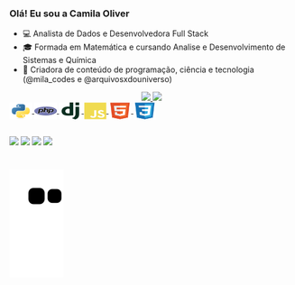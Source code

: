 ### Olá! Eu sou a Camila Oliver

- 💻 Analista de Dados e Desenvolvedora Full Stack
- 🎓 Formada em Matemática e cursando Analise e Desenvolvimento de Sistemas e Química
- 📱 Criadora de conteúdo de programação, ciência e tecnologia (@mila_codes e @arquivosxdouniverso)


<div align="center">
  <a href="https://github.com/camilaoliver">
 
  <img height="140em" src="https://github-readme-stats.vercel.app/api?username=camilaoliver&show_icons=true&theme=synthwave&include_all_commits=true&count_private=true"/>
  <img height="140em" src="https://github-readme-stats.vercel.app/api/top-langs/?username=camilaoliver&layout=compact&langs_count=7&theme=synthwave"/>
    </div>
  
  
<div>
  <img align="center" alt="Rafa-Python" height="30" width="40" src="https://raw.githubusercontent.com/devicons/devicon/master/icons/python/python-original.svg">
  <img align="center" alt="Rafa-Csharp" height="30" width="40" src="https://raw.githubusercontent.com/devicons/devicon/master/icons/php/php-original.svg">
  <img align="center" alt="Rafa-Js" height="30" width="40" src="https://raw.githubusercontent.com/devicons/devicon/master/icons/django/django-plain.svg">
  <img align="center" alt="Rafa-Js" height="30" width="40" src="https://raw.githubusercontent.com/devicons/devicon/master/icons/javascript/javascript-plain.svg">
  <img align="center" alt="Rafa-HTML" height="30" width="40" src="https://raw.githubusercontent.com/devicons/devicon/master/icons/html5/html5-original.svg">
  <img align="center" alt="Rafa-CSS" height="30" width="40" src="https://raw.githubusercontent.com/devicons/devicon/master/icons/css3/css3-original.svg">   
  </div>
  
##
  
<div> 
  <a href="https://instagram.com/mila_codes" target="_blank"><img src="https://img.shields.io/badge/-Instagram-%23E4405F?style=for-the-badge&logo=instagram&logoColor=white" target="_blank"></a>
  <a href="https://instagram.com/arquivosxdouniverso" target="_blank"><img src="https://img.shields.io/badge/-Instagram-%23E4405F?style=for-the-badge&logo=instagram&logoColor=white" target="_blank"></a>
 	<a href="https://www.twitch.tv/mila_codes" target="_blank"><img src="https://img.shields.io/badge/Twitch-9146FF?style=for-the-badge&logo=twitch&logoColor=white" target="_blank"></a>
  <a href="https://www.linkedin.com/in/camila-oliver-11351616b" target="_blank"><img src="https://img.shields.io/badge/-LinkedIn-%230077B5?style=for-the-badge&logo=linkedin&logoColor=white" target="_blank"></a> 

  # ![Snake animation](https://github.com/camilaoliver/camilaoliver/blob/output/github-contribution-grid-snake.svg)
</div>

